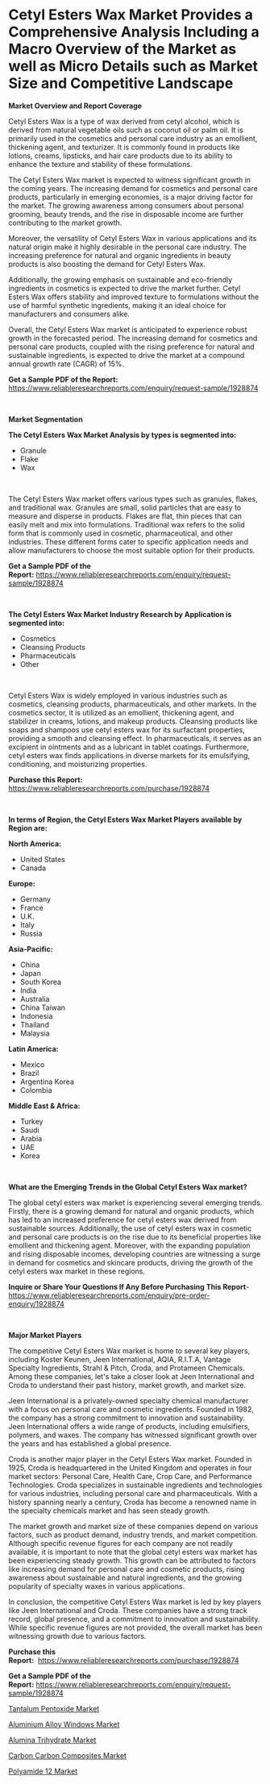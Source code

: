 <p><h1>Cetyl Esters Wax Market Provides a Comprehensive Analysis Including a Macro Overview of the Market as well as Micro Details such as Market Size and Competitive Landscape</h1></p><p><strong>Market Overview and Report Coverage</strong></p>
<p><p>Cetyl Esters Wax is a type of wax derived from cetyl alcohol, which is derived from natural vegetable oils such as coconut oil or palm oil. It is primarily used in the cosmetics and personal care industry as an emollient, thickening agent, and texturizer. It is commonly found in products like lotions, creams, lipsticks, and hair care products due to its ability to enhance the texture and stability of these formulations.</p><p>The Cetyl Esters Wax market is expected to witness significant growth in the coming years. The increasing demand for cosmetics and personal care products, particularly in emerging economies, is a major driving factor for the market. The growing awareness among consumers about personal grooming, beauty trends, and the rise in disposable income are further contributing to the market growth.</p><p>Moreover, the versatility of Cetyl Esters Wax in various applications and its natural origin make it highly desirable in the personal care industry. The increasing preference for natural and organic ingredients in beauty products is also boosting the demand for Cetyl Esters Wax.</p><p>Additionally, the growing emphasis on sustainable and eco-friendly ingredients in cosmetics is expected to drive the market further. Cetyl Esters Wax offers stability and improved texture to formulations without the use of harmful synthetic ingredients, making it an ideal choice for manufacturers and consumers alike.</p><p>Overall, the Cetyl Esters Wax market is anticipated to experience robust growth in the forecasted period. The increasing demand for cosmetics and personal care products, coupled with the rising preference for natural and sustainable ingredients, is expected to drive the market at a compound annual growth rate (CAGR) of 15%.</p></p>
<p><strong>Get a Sample PDF of the Report:</strong> <a href="https://www.reliableresearchreports.com/enquiry/request-sample/1928874">https://www.reliableresearchreports.com/enquiry/request-sample/1928874</a></p>
<p>&nbsp;</p>
<p><strong>Market Segmentation</strong></p>
<p><strong>The Cetyl Esters Wax Market Analysis by types is segmented into:</strong></p>
<p><ul><li>Granule</li><li>Flake</li><li>Wax</li></ul></p>
<p>&nbsp;</p>
<p><p>The Cetyl Esters Wax market offers various types such as granules, flakes, and traditional wax. Granules are small, solid particles that are easy to measure and disperse in products. Flakes are flat, thin pieces that can easily melt and mix into formulations. Traditional wax refers to the solid form that is commonly used in cosmetic, pharmaceutical, and other industries. These different forms cater to specific application needs and allow manufacturers to choose the most suitable option for their products.</p></p>
<p><strong>Get a Sample PDF of the Report:</strong>&nbsp;<a href="https://www.reliableresearchreports.com/enquiry/request-sample/1928874">https://www.reliableresearchreports.com/enquiry/request-sample/1928874</a></p>
<p>&nbsp;</p>
<p><strong>The Cetyl Esters Wax Market Industry Research by Application is segmented into:</strong></p>
<p><ul><li>Cosmetics</li><li>Cleansing Products</li><li>Pharmaceuticals</li><li>Other</li></ul></p>
<p>&nbsp;</p>
<p><p>Cetyl Esters Wax is widely employed in various industries such as cosmetics, cleansing products, pharmaceuticals, and other markets. In the cosmetics sector, it is utilized as an emollient, thickening agent, and stabilizer in creams, lotions, and makeup products. Cleansing products like soaps and shampoos use cetyl esters wax for its surfactant properties, providing a smooth and cleansing effect. In pharmaceuticals, it serves as an excipient in ointments and as a lubricant in tablet coatings. Furthermore, cetyl esters wax finds applications in diverse markets for its emulsifying, conditioning, and moisturizing properties.</p></p>
<p><strong>Purchase this Report:</strong>&nbsp; <a href="https://www.reliableresearchreports.com/purchase/1928874">https://www.reliableresearchreports.com/purchase/1928874</a></p>
<p>&nbsp;</p>
<p><strong>In terms of Region, the Cetyl Esters Wax Market Players available by Region are:</strong></p>
<p>
    <p> <strong> North America: </strong>
        <ul>
            <li>United States</li>
            <li>Canada</li>
        </ul>
        </p> 
    <p> <strong> Europe: </strong>
        <ul>
            <li>Germany</li>
            <li>France</li>
            <li>U.K.</li>
            <li>Italy</li>
            <li>Russia</li>
        </ul>
        </p> 
    <p> <strong> Asia-Pacific: </strong>
        <ul>
            <li>China</li>
            <li>Japan</li>
            <li>South Korea</li>
            <li>India</li>
            <li>Australia</li>
            <li>China Taiwan</li>
            <li>Indonesia</li>
            <li>Thailand</li>
            <li>Malaysia</li>
        </ul>
        </p> 
    <p> <strong> Latin America: </strong>
        <ul>
            <li>Mexico</li>
            <li>Brazil</li>
            <li>Argentina Korea</li>
            <li>Colombia</li>
        </ul>
        </p> 
    <p> <strong> Middle East & Africa: </strong>
        <ul>
            <li>Turkey</li>
            <li>Saudi</li>
            <li>Arabia</li>
            <li>UAE</li>
            <li>Korea</li>
        </ul>
    </p>
    </p>
<p>&nbsp;</p>
<p><strong>What are the Emerging Trends in the Global Cetyl Esters Wax market?</strong></p>
<p><p>The global cetyl esters wax market is experiencing several emerging trends. Firstly, there is a growing demand for natural and organic products, which has led to an increased preference for cetyl esters wax derived from sustainable sources. Additionally, the use of cetyl esters wax in cosmetic and personal care products is on the rise due to its beneficial properties like emollient and thickening agent. Moreover, with the expanding population and rising disposable incomes, developing countries are witnessing a surge in demand for cosmetics and skincare products, driving the growth of the cetyl esters wax market in these regions.</p></p>
<p><strong>Inquire or Share Your Questions If Any Before Purchasing This Report</strong>- <a href="https://www.reliableresearchreports.com/enquiry/pre-order-enquiry/1928874">https://www.reliableresearchreports.com/enquiry/pre-order-enquiry/1928874</a></p>
<p>&nbsp;</p>
<p><strong>Major Market Players</strong></p>
<p><p>The competitive Cetyl Esters Wax market is home to several key players, including Koster Keunen, Jeen International, AQIA, R.I.T.A, Vantage Specialty Ingredients, Strahl & Pitch, Croda, and Protameen Chemicals. Among these companies, let's take a closer look at Jeen International and Croda to understand their past history, market growth, and market size.</p><p>Jeen International is a privately-owned specialty chemical manufacturer with a focus on personal care and cosmetic ingredients. Founded in 1982, the company has a strong commitment to innovation and sustainability. Jeen International offers a wide range of products, including emulsifiers, polymers, and waxes. The company has witnessed significant growth over the years and has established a global presence.</p><p>Croda is another major player in the Cetyl Esters Wax market. Founded in 1925, Croda is headquartered in the United Kingdom and operates in four market sectors: Personal Care, Health Care, Crop Care, and Performance Technologies. Croda specializes in sustainable ingredients and technologies for various industries, including personal care and pharmaceuticals. With a history spanning nearly a century, Croda has become a renowned name in the specialty chemicals market and has seen steady growth.</p><p>The market growth and market size of these companies depend on various factors, such as product demand, industry trends, and market competition. Although specific revenue figures for each company are not readily available, it is important to note that the global cetyl esters wax market has been experiencing steady growth. This growth can be attributed to factors like increasing demand for personal care and cosmetic products, rising awareness about sustainable and natural ingredients, and the growing popularity of specialty waxes in various applications.</p><p>In conclusion, the competitive Cetyl Esters Wax market is led by key players like Jeen International and Croda. These companies have a strong track record, global presence, and a commitment to innovation and sustainability. While specific revenue figures are not provided, the overall market has been witnessing growth due to various factors.</p></p>
<p><strong>Purchase this Report:</strong>&nbsp;&nbsp;<a href="https://www.reliableresearchreports.com/purchase/1928874">https://www.reliableresearchreports.com/purchase/1928874</a></p>
<p></p>
<p><strong>Get a Sample PDF of the Report:</strong>&nbsp;<a href="https://www.reliableresearchreports.com/enquiry/request-sample/1928874">https://www.reliableresearchreports.com/enquiry/request-sample/1928874</a></p>
<p><p><a href="https://medium.com/@peterm12562/tantalum-pentoxide-market-trends-forecast-and-competitive-analysis-to-2030-8f98984e2160">Tantalum Pentoxide Market</a></p><p><a href="https://medium.com/@jaremington56468/aluminium-alloy-windows-market-size-and-market-trends-complete-industry-overview-2023-to-2030-c5d26371dd22">Aluminium Alloy Windows Market</a></p><p><a href="https://medium.com/@bradomar67436/alumina-trihydrate-market-size-and-market-trends-complete-industry-overview-2023-to-2030-5f18bf3a6eb6">Alumina Trihydrate Market</a></p><p><a href="https://medium.com/@damorgan64868/carbon-carbon-composites-market-insight-market-trends-growth-forecasted-from-2023-to-2030-eeeb31a4bd0b">Carbon Carbon Composites Market</a></p><p><a href="https://medium.com/@colinom786578/polyamide-12-market-competitive-analysis-market-trends-and-forecast-to-2030-9f24f5fd9820">Polyamide 12 Market</a></p></p>